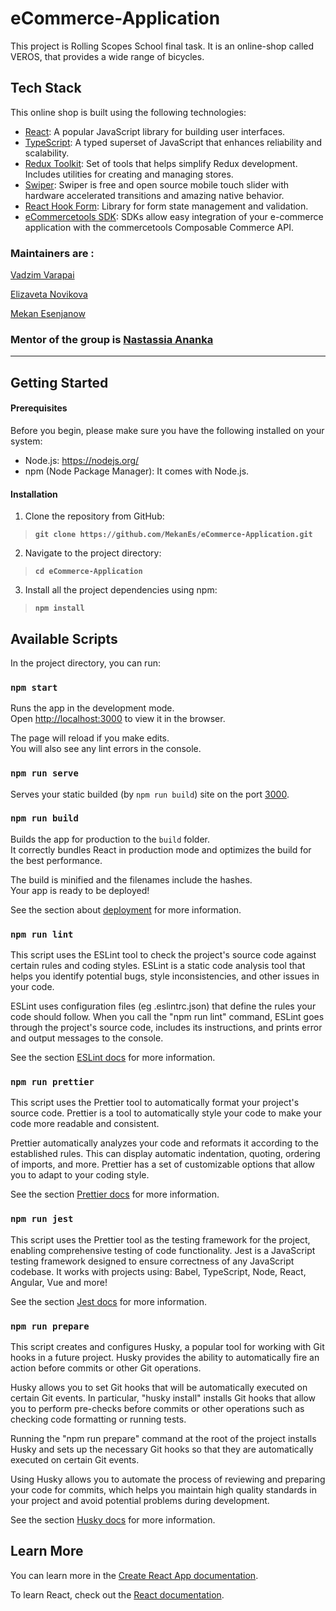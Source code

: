 # eCommerce-Application

This project is Rolling Scopes School final task.
It is an online-shop called VEROS, that provides a wide range of bicycles.

## Tech Stack

This online shop is built using the following technologies:

- [React](https://react.dev/): A popular JavaScript library for building user interfaces.
- [TypeScript](https://www.typescriptlang.org/docs/): A typed superset of JavaScript that enhances reliability and scalability.
- [Redux Toolkit](https://redux-toolkit.js.org/): Set of tools that helps simplify Redux development. Includes utilities for creating and managing stores.
- [Swiper](https://swiperjs.com/): Swiper is free and open source mobile touch slider with hardware accelerated transitions and amazing native behavior.
- [React Hook Form](https://react-hook-form.com/): Library for form state management and validation.
- [eCommercetools SDK](https://docs.commercetools.com/sdk/): SDKs allow easy integration of your e-commerce application with the commercetools Composable Commerce API.

### Maintainers are :

[Vadzim Varapai](https://github.com/sergpet93)

[Elizaveta Novikova](https://github.com/kotangenss)

[Mekan Esenjanow](https://github.com/MekanEs)

### Mentor of the group is [Nastassia Ananka](https://github.com/anast-ananko)

---

## Getting Started

#### Prerequisites

Before you begin, please make sure you have the following installed on your system:

- Node.js: https://nodejs.org/
- npm (Node Package Manager): It comes with Node.js.

#### Installation

1. Clone the repository from GitHub:

> **`git clone https://github.com/MekanEs/eCommerce-Application.git`**

2. Navigate to the project directory:

> **`cd eCommerce-Application`**

3. Install all the project dependencies using npm:

> **`npm install`**

## Available Scripts

In the project directory, you can run:

### `npm start`

Runs the app in the development mode.\
Open [http://localhost:3000](http://localhost:3000) to view it in the browser.

The page will reload if you make edits.\
You will also see any lint errors in the console.

### `npm run serve`

Serves your static builded (by `npm run build`) site on the port [3000](http://localhost:3000).

### `npm run build`

Builds the app for production to the `build` folder.\
It correctly bundles React in production mode and optimizes the build for the best performance.

The build is minified and the filenames include the hashes.\
Your app is ready to be deployed!

See the section about [deployment](https://facebook.github.io/create-react-app/docs/deployment) for more information.

### `npm run lint`

This script uses the ESLint tool to check the project's source code against certain rules and coding styles. ESLint is a static code analysis tool that helps you identify potential bugs, style inconsistencies, and other issues in your code.

ESLint uses configuration files (eg .eslintrc.json) that define the rules your code should follow. When you call the "npm run lint" command, ESLint goes through the project's source code, includes its instructions, and prints error and output messages to the console.

See the section [ESLint docs](https://eslint.org/docs/latest/) for more information.

### `npm run prettier`

This script uses the Prettier tool to automatically format your project's source code. Prettier is a tool to automatically style your code to make your code more readable and consistent.

Prettier automatically analyzes your code and reformats it according to the established rules. This can display automatic indentation, quoting, ordering of imports, and more. Prettier has a set of customizable options that allow you to adapt to your coding style.

See the section [Prettier docs](https://prettier.io/docs/en/) for more information.

### `npm run jest`

This script uses the Prettier tool as the testing framework for the project, enabling comprehensive testing of code functionality. Jest is a JavaScript testing framework designed to ensure correctness of any JavaScript codebase. It works with projects using: Babel, TypeScript, Node, React, Angular, Vue and more!

See the section [Jest docs](https://jestjs.io/docs/getting-started/) for more information.

### `npm run prepare`

This script creates and configures Husky, a popular tool for working with Git hooks in a future project. Husky provides the ability to automatically fire an action before commits or other Git operations.

Husky allows you to set Git hooks that will be automatically executed on certain Git events. In particular, "husky install" installs Git hooks that allow you to perform pre-checks before commits or other operations such as checking code formatting or running tests.

Running the "npm run prepare" command at the root of the project installs Husky and sets up the necessary Git hooks so that they are automatically executed on certain Git events.

Using Husky allows you to automate the process of reviewing and preparing your code for commits, which helps you maintain high quality standards in your project and avoid potential problems during development.

See the section [Husky docs](https://typicode.github.io/husky/) for more information.

## Learn More

You can learn more in the [Create React App documentation](https://facebook.github.io/create-react-app/docs/getting-started).

To learn React, check out the [React documentation](https://reactjs.org/).
